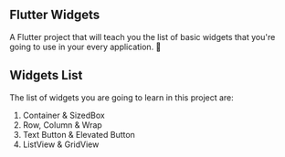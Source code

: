 ## Flutter Widgets
A Flutter project that will teach you the list of basic widgets that you're going to use in your every application. 🙂

## Widgets List
The list of widgets you are going to learn in this project are:
1. Container & SizedBox
2. Row, Column & Wrap
3. Text Button & Elevated Button
4. ListView & GridView
